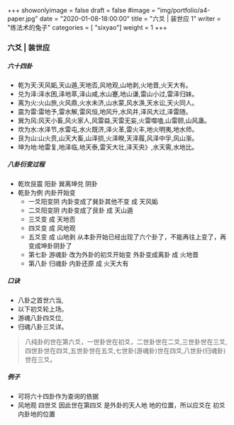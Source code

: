 +++
showonlyimage = false
draft = false
#image = "img/portfolio/a4-paper.jpg"
date = "2020-01-08-18:00:00"
title = "六爻 | 装世应 1"
writer = "练法术的兔子"
categories = [ "sixyao"]
weight = 1
+++

### 六爻 | 装世应
##### 六十四卦
- 乾为天:天风姤,天山遁,天地否,风地观,山地剥,火地晋,火天大有。
- 兑为泽:泽水困,泽地萃,泽山咸,水山蹇,地山谦,雷山小过,雷泽归妹。
- 离为火:火山旅,火风鼎,火水未济,山水蒙,风水涣,天水讼,天火同人。
- 震为雷:雷地予,雷水解,雷风恒,地风升,水风井,泽风大过,泽雷随。
- 巽为风:风天小畜,风火家人,风雷益,天雷无妄,火雷噬嗑,山雷颐,山风蛊。
- 坎为水:水泽节,水雷屯,水火既济,泽火革,雷火丰,地火明夷,地水师。
- 艮为山:山火贲,山天大畜,山泽损,火泽睽,天泽履,风泽中孚,风山渐。
- 坤为地:地雷复,地泽临,地天泰,雷天大壮,泽天央》,水天需,水地比。

##### 八卦衍变过程
- 乾坎艮震 阳卦 巽离坤兑 阴卦
- 乾卦为例 内卦开始变
  * 一爻阳变阴 内卦变成了巽卦其他不变 成 天风姤
  * 二爻阳变阴 内卦变成了艮卦 成 天山遁
  * 三爻变 成 天地否
  * 四爻变 成 风地观
  * 五爻变 成 山地剥 从本卦开始已经出现了六个卦了，不能再往上变了，再变成坤卦阴卦了
  * 第七卦 游魂卦 改为外卦的初爻开始变 外卦变成离卦 成 火地晋
  * 第八卦 归魂卦 内卦还原 成 火天大有

##### 口诀
- 八卦之首世六当, 
- 以下初爻轮上场。
- 游魂八卦四爻位,
- 归魂八卦三爻详。
> 八纯卦的世在第六爻，一世卦世在初爻，二世卦世在二爻,三世卦世在三爻,四世卦世在四爻,五世卦世在五爻,七世卦(游魂卦)世在四爻,八世卦(归魂卦)世在三爻。

##### 例子
- 可将六十四卦作为查询的依据
- 风地观 四世爻 因此世在第四爻 是外卦的天人地 地的位置，所以应爻在 初爻 内卦地的位置



